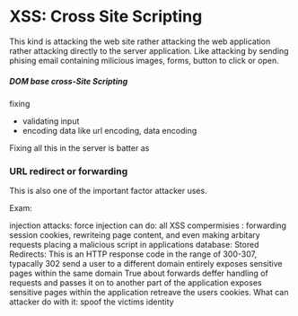 # XSS: Cross Site Scripting

This kind is attacking the web site rather attacking the web application rather attacking directly to the server application.
Like attacking by sending phising email containing milicious images, forms, button to click or open.

##### DOM base cross-Site Scripting



fixing

 - validating input
 - encoding data like url encoding, data encoding
 
 
 Fixing all this in the server is batter as 
 
 
### URL redirect or forwarding
This is also one of the important factor attacker uses.
 
 
 Exam:
 
 injection attacks: force
 injection can do: all
 XSS compermisies :
   forwarding session cookies, rewriteing page content, and even making arbitary requests
 placing a malicious script in applications database: Stored
 Redirects: 
   This is an HTTP response code in the range of 300-307, typacally 302
   send a user to a different domain entirely
   exposes sensitive pages within the same domain
 True about forwards
   deffer handling of requests and passes it on to another part of the application
   exposes sensitive pages within the application
 retreave the users cookies. What can attacker do with it: spoof the victims identity
 
